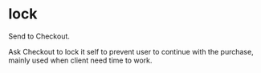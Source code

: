 # lock

<include from="Snippets-CheckoutAPI.md" element-id="snippet-header" />

Send to Checkout.

Ask Checkout to lock it self to prevent user to continue with the purchase, mainly used when client need time to work.